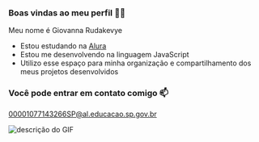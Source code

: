 ### Boas vindas ao meu perfil 🧑‍🎓

Meu nome é Giovanna Rudakevye

- Estou estudando na [Alura](https://www.alura.com.br)
- Estou me desenvolvendo na linguagem JavaScript
- Utilizo esse espaço para minha organização e compartilhamento dos meus projetos desenvolvidos

 ### Você pode entrar em contato comigo 📫
 
00001077143266SP@al.educacao.sp.gov.br



![descrição do GIF](https://media1.tenor.com/m/Yf4gOlDJJVkAAAAC/klaus-niklaus-mikaelson.gif)
